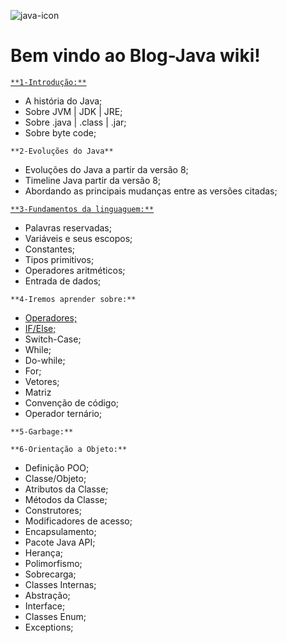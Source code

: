 
![java-icon](https://user-images.githubusercontent.com/40298927/174925141-07490c3f-d64f-4db3-b6b5-e32329127264.png) 

# **Bem vindo ao Blog-Java wiki!**

<a href="https://github.com/agathapaiiva/blog-java/blob/b22a4cb93d792528ecdd5e06a2e947b02bc258e7/docs/capitulo_01.md">`**1-Introdução:**` </a>

* A história do Java;
* Sobre JVM | JDK | JRE;
* Sobre .java | .class | .jar;  
* Sobre byte code;

`**2-Evoluções do Java**`

* Evoluções do Java a partir da versão 8;
* Timeline Java partir da versão 8;
* Abordando as principais mudanças entre as versões citadas;

<a href="https://github.com/agathapaiiva/blog-java/blob/f7d72cd3a75fd69cc5a26525cc9b3d095e79e9f4/docs/capitulo_03.md">`**3-Fundamentos da linguaguem:**` </a>

* Palavras reservadas;
* Variáveis e seus escopos;
* Constantes;
* Tipos primitivos;
* Operadores aritméticos;
* Entrada de dados;

`**4-Iremos aprender sobre:**`

* <a href="https://github.com/agathapaiiva/blog-java/blob/f7d72cd3a75fd69cc5a26525cc9b3d095e79e9f4/docs/capitulo_04-operadores.md"> Operadores;</a>
* <a href="https://github.com/agathapaiiva/blog-java/blob/f0bac34d073c75f7c2ff4c5dc558ddd34919430b/docs/capitulo_04-if-else.md"> IF/Else;</a>
* Switch-Case;
* While;
* Do-while;
* For;
* Vetores;
* Matriz
* Convenção de código;
* Operador ternário;

`**5-Garbage:**`

`**6-Orientação a Objeto:** `

* Definição POO;
* Classe/Objeto;
* Atributos da Classe;
* Métodos da Classe; 
* Construtores;
* Modificadores de acesso; 
* Encapsulamento;
* Pacote Java API;
* Herança;
* Polimorfismo;
* Sobrecarga;
* Classes Internas;
* Abstração;
* Interface;
* Classes Enum;
* Exceptions;
